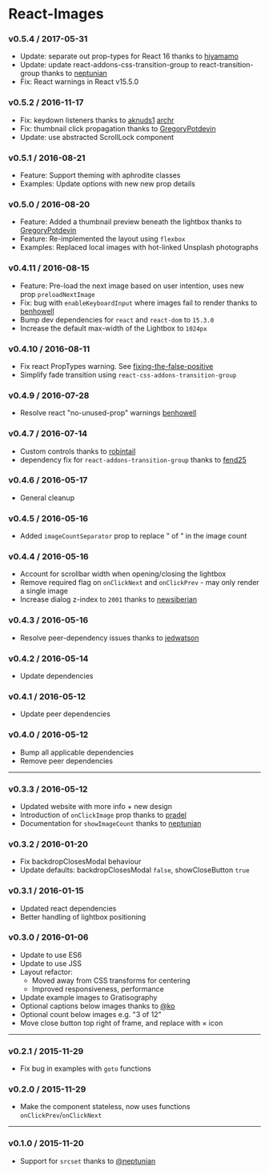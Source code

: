 # React-Images

### v0.5.4 / 2017-05-31
- Update: separate out prop-types for React 16 thanks to [hiyamamo](https:github.com/hiyamamo)
- Update: update react-addons-css-transition-group to react-transition-group thanks to [neptunian](https://github.com/neptunian)
- Fix: React warnings in React v15.5.0

### v0.5.2 / 2016-11-17
- Fix: keydown listeners thanks to [aknuds1](https:github.com/aknuds1) [archr](https:github.com/archr)
- Fix: thumbnail click propagation thanks to [GregoryPotdevin](https://github.com/GregoryPotdevin)
- Update: use abstracted ScrollLock component

### v0.5.1 / 2016-08-21
* Feature: Support theming with aphrodite classes
* Examples: Update options with new new prop details

### v0.5.0 / 2016-08-20
* Feature: Added a thumbnail preview beneath the lightbox thanks to [GregoryPotdevin](https://github.com/GregoryPotdevin)
* Feature: Re-implemented the layout using `flexbox`
* Examples: Replaced local images with hot-linked Unsplash photographs

### v0.4.11 / 2016-08-15
* Feature: Pre-load the next image based on user intention, uses new prop `preloadNextImage`
* Fix: bug with `enableKeyboardInput` where images fail to render thanks to [benhowell](https://github.com/benhowell)
* Bump dev dependencies for `react` and `react-dom` to `15.3.0`
* Increase the default max-width of the Lightbox to `1024px`

### v0.4.10 / 2016-08-11
* Fix react PropTypes warning. See [fixing-the-false-positive](https://facebook.github.io/react/warnings/dont-call-proptypes.html#fixing-the-false-positive-in-third-party-proptypes)
* Simplify fade transition using `react-css-addons-transition-group`

### v0.4.9 / 2016-07-28
* Resolve react "no-unused-prop" warnings [benhowell](https://github.com/benhowell)

### v0.4.7 / 2016-07-14
* Custom controls thanks to [robintail](https://github.com/robintail)
* dependency fix for `react-addons-transition-group` thanks to [fend25](https://github.com/fend25)

### v0.4.6 / 2016-05-17
* General cleanup

### v0.4.5 / 2016-05-16
* Added `imageCountSeparator` prop to replace " of " in the image count

### v0.4.4 / 2016-05-16
* Account for scrollbar width when opening/closing the lightbox
* Remove required flag on `onClickNext` and `onClickPrev` - may only render a single image
* Increase dialog z-index to `2001` thanks to [newsiberian](https://github.com/newsiberian)

### v0.4.3 / 2016-05-16
* Resolve peer-dependency issues thanks to [jedwatson](https://github.com/jedwatson)

### v0.4.2 / 2016-05-14
* Update dependencies

### v0.4.1 / 2016-05-12
* Update peer dependencies

### v0.4.0 / 2016-05-12
* Bump all applicable dependencies
* Remove peer dependencies

* * *

### v0.3.3 / 2016-05-12
* Updated website with more info + new design
* Introduction of `onClickImage` prop thanks to [pradel](https://github.com/pradel)
* Documentation for `showImageCount` thanks to [neptunian](https://github.com/neptunian)

### v0.3.2 / 2016-01-20
* Fix backdropClosesModal behaviour
* Update defaults: backdropClosesModal `false`, showCloseButton `true`

### v0.3.1 / 2016-01-15
* Updated react dependencies
* Better handling of lightbox positioning

### v0.3.0 / 2016-01-06

* Update to use ES6
* Update to use JSS
* Layout refactor:
	- Moved away from CSS transforms for centering
	- Improved responsiveness, performance
* Update example images to Gratisography
* Optional captions below images thanks to [@ko](https://github.com/ko)
* Optional count below images e.g. "3 of 12"
* Move close button top right of frame, and replace with × icon

* * *

### v0.2.1 / 2015-11-29

* Fix bug in examples with `goto` functions

### v0.2.0 / 2015-11-29

* Make the component stateless, now uses functions `onClickPrev`/`onClickNext`

* * *

### v0.1.0 / 2015-11-20

* Support for `srcset` thanks to [@neptunian](https://github.com/neptunian)
